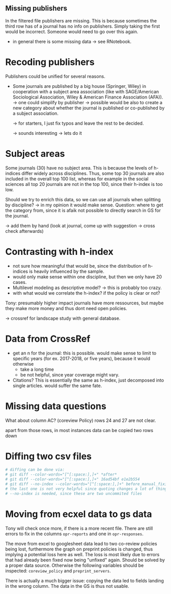 ## Missing publishers
In the filtered file publishers are missing. This is because sometimes the third
row has of a journal has no info on publishers. Simply taking the first would be
incorrect. Someone would need to go over this again.

- in general there is some missing data -> see RNotebook.

# Recoding publishers
Publishers could be unified for several reasons. 
- Some journals are published by a big house (Springer, Wiley) in cooperation 
with a subject area association (like with SAGE/American Sociological 
Association, Wiley & American Finance Association (AFA)).
  -> one could simplify by publisher
  -> possible would be also to create a new category about whether the journal
  is published or co-published by a subject association.
  
  -> for starters, I just fix typos and leave the rest to be decided.
  
  -> sounds interesting -> lets do it
  
  
# Subject areas
Some journals (30) have no subject area. This is because the levels of h-indices
differ widely across disciplines. Thus, some top 30 journals are also included 
in the overall top 100 list, whereas for example in the social sciences all top
20 journals are not in the top 100, since their h-index is too low.

Should we try to enrich this data, so we can use all journals when splitting by
discipline? 
 -> in my opinion it would make sense.
 Question: where to get the category from, since it is afaik not possible to
 directly search in GS for the journal.

  -> add them by hand (look at journal, come up with suggestion -> cross check
  afterwards)


# Contrasting with h-index
- not sure how meaningful that would be, since the distribution of h-indices is
heavily influenced by the sample. 
- would only make sense within one discipline, but then we only have 20 cases.
- Multilevel modeling as descriptive model?
  -> this is probably too crazy.
- with what would we correlate the h-index? if the policy is clear or not?


Tony: presumably higher impact journals have more ressources, but maybe they make
more money and thus dont need open policies.

-> crossref for landscape study with general database.


# Data from CrossRef
- get an n for the journal: this is possible. would make sense to limit to 
specific years (for ex. 2017-2018, or five years), because it would otherwise
    - take a long time
    - be not helpful, since year coverage might vary.
- Citations? This is essentially the same as h-index, just decomposed into single
articles. would suffer the same fate.


# Missing data questions
What about column AC? (coreview Policy)
rows 24 and 27 are not clear.

apart from those rows, in most instances data can be copied two rows down


# Diffing two csv files
```r
# diffing can be done via:
# git diff --color-words="[^[:space:],]+" *after*
# git diff --color-words="[^[:space:],]+" 16ad54bf e1e2b554
# git diff --no-index --color-words="[^[:space:],]+" before_manual_fixing.csv after_manual_fixing.csv
# the last one is not very helpful since quoting changes a lot of things...
# --no-index is needed, since these are two uncommited files
```

# Moving from ecxel data to gs data
Tony will check once more, if there is a more recent file. There are still 
errors to fix in the columns `opr-reports` and one in `opr-responses`.

The move from excel to googlesheet data lead to two co-review policies being
lost, furthermore the graph on preprint policies is changed, thus implying
a potential loss here as well. The loss is most likely due to errors that had
already been fixed now being "unfixed" again. Should be solved by a proper 
data source. Otherwise the following variables should be inspected:
`coreview_policy` and `preprint_servers`. 

There is actually a much bigger issue: copying the data led to fields landing in
the wrong column. The data in the GS is thus not usable.
